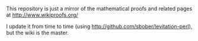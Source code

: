 This repository is just a mirror of the mathematical proofs and related pages at http://www.wikiproofs.org/

I update it from time to time (using http://github.com/sbober/levitation-perl), but the wiki is the master. 

